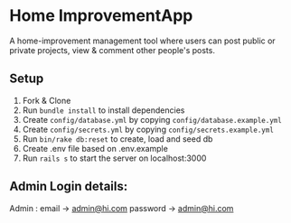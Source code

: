 # Home ImprovementApp

A home-improvement management tool where users can post public or private projects, view & comment other people's posts.

## Setup

1. Fork & Clone
2. Run `bundle install` to install dependencies
3. Create `config/database.yml` by copying `config/database.example.yml`
4. Create `config/secrets.yml` by copying `config/secrets.example.yml`
5. Run `bin/rake db:reset` to create, load and seed db
6. Create .env file based on .env.example
9. Run `rails s` to start the server on localhost:3000

## Admin Login details:

  Admin : email -> admin@hi.com
          password -> admin@hi.com
